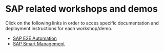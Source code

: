 <!-- ![rh-main](img/Logo-RedHat-D-Color-RGB.png) | ![sap-main](img/SAP_logo.png) -->

# SAP related workshops and demos

Click on the following links in order to acces specific documentation and deployment instructions for each workshop/demo.

- [SAP E2E Automation](sap-e2e-ansible/README.md)
- [SAP Smart Management](sap-smart-management/README.md)